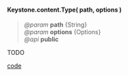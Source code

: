#### Keystone.content.Type( path, options )
> _@param_ **path**  {String}  
> _@param_ **options**  {Options}   
> _@api_ **public**      

<p class="warning-note">TODO</p>

<div class="code-header addGitHubLink" data-file="lib/content/type.js"> <a href="#" class="loadCode"> code</a></div><pre class=" language-javascript hideCode api"></pre> 


